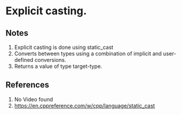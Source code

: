 # Explicit casting.

## Notes
1. Explicit casting is done using static_cast
2. Converts between types using a combination of implicit and user-defined conversions.
3. Returns a value of type target-type.


## References

1. No Video found
2. https://en.cppreference.com/w/cpp/language/static_cast

